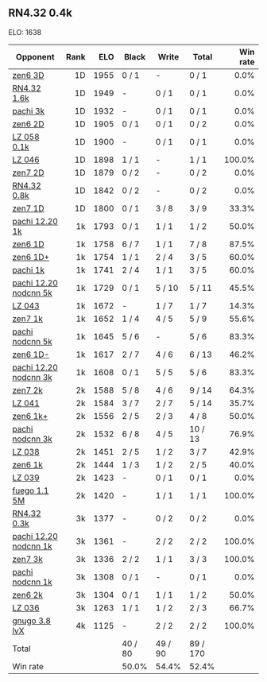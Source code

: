 ## RN4.32 0.4k ##

ELO: 1638

Opponent | Rank | ELO | Black | Write | Total | Win rate
---------|-----:|----:|-------|-------|-------|-------:
[zen6 3D](zen6%203D.md) | 1D | 1955 | 0 / 1 | - | 0 / 1 | 0.0%
[RN4.32 1.6k](RN4.32%201.6k.md) | 1D | 1949 | - | 0 / 1 | 0 / 1 | 0.0%
[pachi 3k](pachi%203k.md) | 1D | 1932 | - | 0 / 1 | 0 / 1 | 0.0%
[zen6 2D](zen6%202D.md) | 1D | 1905 | 0 / 1 | 0 / 1 | 0 / 2 | 0.0%
[LZ 058 0.1k](LZ%20058%200.1k.md) | 1D | 1900 | - | 0 / 1 | 0 / 1 | 0.0%
[LZ 046](LZ%20046.md) | 1D | 1898 | 1 / 1 | - | 1 / 1 | 100.0%
[zen7 2D](zen7%202D.md) | 1D | 1879 | 0 / 2 | - | 0 / 2 | 0.0%
[RN4.32 0.8k](RN4.32%200.8k.md) | 1D | 1842 | 0 / 2 | - | 0 / 2 | 0.0%
[zen7 1D](zen7%201D.md) | 1D | 1800 | 0 / 1 | 3 / 8 | 3 / 9 | 33.3%
[pachi 12.20 1k](pachi%2012.20%201k.md) | 1k | 1793 | 0 / 1 | 1 / 1 | 1 / 2 | 50.0%
[zen6 1D](zen6%201D.md) | 1k | 1758 | 6 / 7 | 1 / 1 | 7 / 8 | 87.5%
[zen6 1D+](zen6%201D+.md) | 1k | 1754 | 1 / 1 | 2 / 4 | 3 / 5 | 60.0%
[pachi 1k](pachi%201k.md) | 1k | 1741 | 2 / 4 | 1 / 1 | 3 / 5 | 60.0%
[pachi 12.20 nodcnn 5k](pachi%2012.20%20nodcnn%205k.md) | 1k | 1729 | 0 / 1 | 5 / 10 | 5 / 11 | 45.5%
[LZ 043](LZ%20043.md) | 1k | 1672 | - | 1 / 7 | 1 / 7 | 14.3%
[zen7 1k](zen7%201k.md) | 1k | 1652 | 1 / 4 | 4 / 5 | 5 / 9 | 55.6%
[pachi nodcnn 5k](pachi%20nodcnn%205k.md) | 1k | 1645 | 5 / 6 | - | 5 / 6 | 83.3%
[zen6 1D-](zen6%201D-.md) | 1k | 1617 | 2 / 7 | 4 / 6 | 6 / 13 | 46.2%
[pachi 12.20 nodcnn 3k](pachi%2012.20%20nodcnn%203k.md) | 1k | 1608 | 0 / 1 | 5 / 5 | 5 / 6 | 83.3%
[zen7 2k](zen7%202k.md) | 2k | 1588 | 5 / 8 | 4 / 6 | 9 / 14 | 64.3%
[LZ 041](LZ%20041.md) | 2k | 1584 | 3 / 7 | 2 / 7 | 5 / 14 | 35.7%
[zen6 1k+](zen6%201k+.md) | 2k | 1556 | 2 / 5 | 2 / 3 | 4 / 8 | 50.0%
[pachi nodcnn 3k](pachi%20nodcnn%203k.md) | 2k | 1532 | 6 / 8 | 4 / 5 | 10 / 13 | 76.9%
[LZ 038](LZ%20038.md) | 2k | 1451 | 2 / 5 | 1 / 2 | 3 / 7 | 42.9%
[zen6 1k](zen6%201k.md) | 2k | 1444 | 1 / 3 | 1 / 2 | 2 / 5 | 40.0%
[LZ 039](LZ%20039.md) | 2k | 1423 | - | 0 / 1 | 0 / 1 | 0.0%
[fuego 1.1 5M](fuego%201.1%205M.md) | 2k | 1420 | - | 1 / 1 | 1 / 1 | 100.0%
[RN4.32 0.3k](RN4.32%200.3k.md) | 3k | 1377 | - | 0 / 2 | 0 / 2 | 0.0%
[pachi 12.20 nodcnn 1k](pachi%2012.20%20nodcnn%201k.md) | 3k | 1361 | - | 2 / 2 | 2 / 2 | 100.0%
[zen7 3k](zen7%203k.md) | 3k | 1336 | 2 / 2 | 1 / 1 | 3 / 3 | 100.0%
[pachi nodcnn 1k](pachi%20nodcnn%201k.md) | 3k | 1308 | 0 / 1 | - | 0 / 1 | 0.0%
[zen6 2k](zen6%202k.md) | 3k | 1304 | 0 / 1 | 1 / 1 | 1 / 2 | 50.0%
[LZ 036](LZ%20036.md) | 3k | 1263 | 1 / 1 | 1 / 2 | 2 / 3 | 66.7%
[gnugo 3.8 lvX](gnugo%203.8%20lvX.md) | 4k | 1125 | - | 2 / 2 | 2 / 2 | 100.0%
Total | | | 40 / 80 | 49 / 90 | 89 / 170 | 
Win rate| | | 50.0% | 54.4% | 52.4% | 
